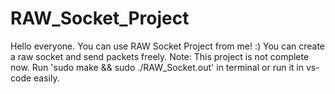 # RAW_Socket_Project
Hello everyone. You can use RAW Socket Project from me! :)
You can create a raw socket and send packets freely.
Note: This project is not complete now.
Run 'sudo make && sudo ./RAW_Socket.out' in terminal or run it in vs-code easily.